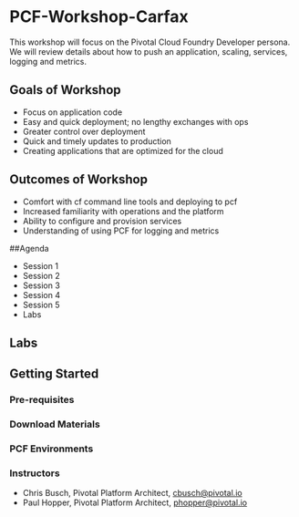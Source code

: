 # PCF-Workshop-Carfax
This workshop will focus on the Pivotal Cloud Foundry Developer persona. We will review details about how to push an application, scaling, services, logging and metrics.

## Goals of Workshop
* Focus on application code
* Easy and quick deployment; no lengthy exchanges with ops
* Greater control over deployment
* Quick and timely updates to production
* Creating applications that are optimized for the cloud

## Outcomes of Workshop
* Comfort with cf command line tools and deploying to pcf
* Increased familiarity with operations and the platform
* Ability to configure and provision services
* Understanding of using PCF for logging and metrics

##Agenda
* Session 1
* Session 2
* Session 3
* Session 4
* Session 5
* Labs

## Labs

## Getting Started
### Pre-requisites

### Download Materials

### PCF Environments

### Instructors
* Chris Busch, Pivotal Platform Architect, cbusch@pivotal.io
* Paul Hopper, Pivotal Platform Architect, phopper@pivotal.io

